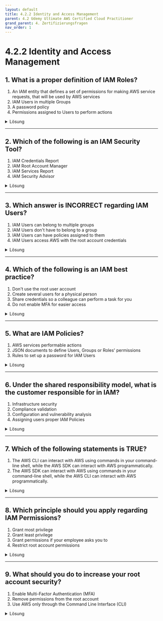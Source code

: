 ```yaml
---
layout: default
title: 4.2.2 Identity and Access Management
parent: 4.2 Udemy Ultimate AWS Certified Cloud Practitioner
grand_parent: 4. Zertifizierungsfragen
nav_order: 1
---
```


# 4.2.2 Identity and Access Management

## 1. What is a proper definition of IAM Roles?

1. An IAM entity that defines a set of permissions for making AWS service requests, that will be used by AWS services
2. IAM Users in multiple Groups
3. A password policy
4. Permissions assigned to Users to perform actions

<details>
  <summary>Lösung</summary>
  <b>An IAM entity that defines a set of permissions for making AWS service requests, that will be used by AWS services</b>
  <br>
  <p>IAM Roles bestehen können mehrere Berechtigungen beinhalten. Somit könnte man eine Policy einrichte, welche dem Engineering read-only Rechte auf die Produktionsserver gibt.</p>
</details>

---

## 2. Which of the following is an IAM Security Tool?

1. IAM Credentials Report
2. IAM Root Account Manager
3. IAM Services Report
4. IAM Security Advisor

<details>
  <summary>Lösung</summary>
  <b>IAM Credentials Report</b>
  <br>
  <p>Dieses Tool ermöglicht einen Überblick zu erhalten, welche Credentials und Keys existieren.</p>
</details>

---

## 3. Which answer is INCORRECT regarding IAM Users?

1. IAM Users can belong to multiple groups
2. IAM Users don't have to belong to a group
3. IAM Users can have policies assigned to them
4. IAM Users access AWS with the root account credentials

<details>
  <summary>Lösung</summary>
  <b>IAM Users access AWS with the root account credentials</b>
  <br>
  <p>Mit Hilfe der root-account-id, dem iam-username und dem iam-password kann sich ein IAM user anmelden.</p>
</details>

---

## 4. Which of the following is an IAM best practice?

1. Don't use the root user account
2. Create several users for a physical person
3. Share credentials so a colleague can perform a task for you
4. Do not enable MFA for easier access

<details>
  <summary>Lösung</summary>
  <b>Don't use the root user account</b>
  <br>
  <p>Der Root account soll nuc verwendet werden, um erste User zu erstellen. Danach soll mit IAM User gearbeitet werden.</p>
</details>

---

## 5. What are IAM Policies?

1. AWS services performable actions
2. JSON documents to define Users, Groups or Roles' permissions
3. Rules to set up a password for IAM Users

<details>
  <summary>Lösung</summary>
  <b>JSON documents to define Users, Groups or Roles' permissions</b>
  <br>
  <p>IAM Policies werden als json geschrieben und ermöglichen Berechtigungen zu definieren, wenn diese zu einer Identität oder Ressource angehängt wurde.</p>
</details>

---

## 6. Under the shared responsibility model, what is the customer responsible for in IAM?

1. Infrastructure security
2. Compliance validation
3. Configuration and vulnerability analysis
4. Assigning users proper IAM Policies

<details>
  <summary>Lösung</summary>
  <b>Assigning users proper IAM Policies</b>
  <br>
  <p>Der Kunde ist selbst verantwortlich Berechtigungen richtig zu setzen.</p>
</details>

---

## 7. Which of the following statements is TRUE?

1. The AWS CLI can interact with AWS using commands in your command-line shell, while the AWS SDK can interact with AWS programmatically.
2. The AWS SDK can interact with AWS using commands in your command-line shell, while the AWS CLI can interact with AWS programmatically.

<details>
  <summary>Lösung</summary>
  <b>The AWS CLI can interact with AWS using commands in your command-line shell, while the AWS SDK can interact with AWS programmatically.</b>
</details>

---

## 8. Which principle should you apply regarding IAM Permissions?

1. Grant most privilege
2. Grant least privilege
3. Grant permissions if your employee asks you to
4. Restrict root account permissions

<details>
  <summary>Lösung</summary>
  <b>Grant least privilege</b>
  <br>
  <p>Die IAM User sollten immer nur so viel Berechtigungen haben, wie sie auch benötigen. Es kann eingesehen werden, welche Policies ein User schon lange nicht mehr gebraucht hat.</p>
</details>

---

## 9. What should you do to increase your root account security?

1. Enable Multi-Factor Authentication (MFA)
2. Remove permissions from the root account
3. Use AWS only through the Command Line Interface (CLI)

<details>
  <summary>Lösung</summary>
  <b>Enable Multi-Factor Authentication (MFA)</b>
  <br>
  <p>Der Root user sollte bestmöglich geschützt werden, da dieser am meisten Berechtigungen hat.</p>
</details>
